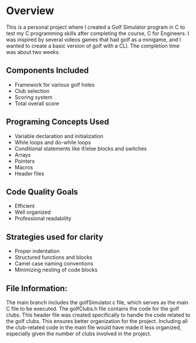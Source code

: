 # Overview
This is a personal project where I created a Golf Simulator program in C to test my C programming skills after completing the course, C for Engineers. I was inspired by several videos games that had golf as a minigame, and I wanted to create a basic version of golf with a CLI. The completion time was about two weeks.

## Components Included
- Framework for various golf holes
- Club selection
- Scoring system
- Total overall score

## Programing Concepts Used
- Variable declaration and initialization
- While loops and do-while loops
- Conditional statements like if/else blocks and switches
- Arrays
- Pointers
- Macros
- Header files

## Code Quality Goals
- Efficient
- Well organized
- Professional readability

## Strategies used for clarity
- Proper indentation
- Structured functions and blocks
- Camel case naming conventions
- Minimizing nesting of code blocks

## File Information:
The main branch includes the golfSimulator.c file, which serves as the main C file to be executed. The golfClubs.h file contains the code for the golf clubs. This header file was created specifically to handle the code related to the golf clubs. This ensures better organization for the project. Including all the club-related code in the main file would have made it less organized, especially given the number of clubs involved in the project.

